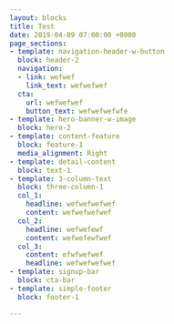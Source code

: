 ```yaml
---
layout: blocks
title: Test
date: 2019-04-09 07:00:00 +0000
page_sections:
- template: navigation-header-w-button
  block: header-2
  navigation:
  - link: wefwef
    link_text: wefwefwef
  cta:
    url: wefwefwef
    button_text: wefwefwefwfe
- template: hero-banner-w-image
  block: hero-2
- template: content-feature
  block: feature-1
  media_alignment: Right
- template: detail-content
  block: text-1
- template: 3-column-text
  block: three-column-1
  col_1:
    headline: wefwefwefwef
    content: wefwefwefwef
  col_2:
    headline: wefwefewf
    content: wefwefewfwef
  col_3:
    content: efwfwefwef
    headline: wefwefwefwef
- template: signup-bar
  block: cta-bar
- template: simple-footer
  block: footer-1

---
```


